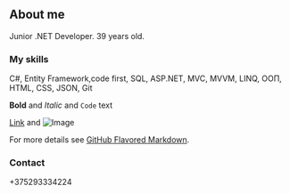 ## About me

Junior .NET Developer. 39 years old.

### My skills

C#, Entity Framework,code first, SQL, ASP.NET, MVC, MVVM, LINQ, ООП, HTML, CSS, JSON, Git

**Bold** and _Italic_ and `Code` text

[Link](url) and ![Image](src)

For more details see [GitHub Flavored Markdown](https://guides.github.com/features/mastering-markdown/).



### Contact

+375293334224
